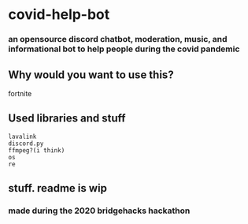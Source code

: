 # covid-help-bot
### an opensource discord chatbot, moderation, music, and informational bot to help people during the covid pandemic

## Why would you want to use this?
fortnite

## Used libraries and stuff

```
lavalink
discord.py
ffmpeg?(i think)
os
re
```

## stuff. readme is wip

### made during the 2020 bridgehacks hackathon
